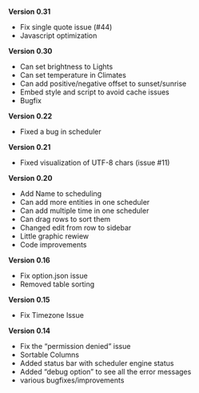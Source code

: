 **Version 0.31**
- Fix single quote issue (#44)
- Javascript optimization

**Version 0.30**
- Can set brightness to Lights
- Can set temperature in Climates
- Can add positive/negative offset to sunset/sunrise
- Embed style and script to avoid cache issues
- Bugfix

**Version 0.22**
- Fixed a bug in scheduler

**Version 0.21**
- Fixed visualization of UTF-8 chars (issue #11)

**Version 0.20**
- Add Name to scheduling
- Can add more entities in one scheduler
- Can add multiple time in one scheduler
- Can drag rows to sort them
- Changed edit from row to sidebar
- Little graphic rewiew
- Code improvements

**Version 0.16**
- Fix option.json issue
- Removed table sorting

**Version 0.15**
- Fix Timezone Issue

**Version 0.14**
- Fix the “permission denied” issue
- Sortable Columns
- Added status bar with scheduler engine status
- Added “debug option” to see all the error messages
- various bugfixes/improvements
